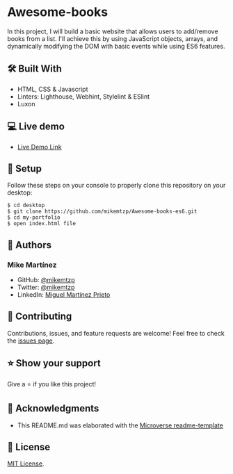# Awesome-books
In this project, I will build a basic website that allows users to add/remove books from a list. I'll achieve this by using JavaScript objects, arrays, and dynamically modifying the DOM with basic events while using ES6 features.

## 🛠️ Built With

- HTML, CSS & Javascript
- Linters: Lighthouse, Webhint, Stylelint & ESlint
- Luxon

## 💻 Live demo
- [Live Demo Link](https://mikemtzp.github.io/Awesome-books-es6/)

## 🧮 Setup

Follow these steps on your console to properly clone this repository on your desktop:

```
$ cd desktop
$ git clone https://github.com/mikemtzp/Awesome-books-es6.git
$ cd my-portfolio
$ open index.html file
```

## 👤 Authors

### Mike Martínez

- GitHub: [@mikemtzp](https://github.com/mikemtzp)
- Twitter: [@mikemtzp](https://twitter.com/mikemtzp)
- LinkedIn: [Miguel Martínez Prieto](https://www.linkedin.com/in/miguel-mart%C3%ADnez-prieto-a42406166/)

## 🤝 Contributing

Contributions, issues, and feature requests are welcome!
Feel free to check the [issues page](https://github.com/mikemtzp/Awesome-books-es6/issues).

## ⭐️ Show your support

Give a ⭐️ if you like this project!

## 🥇 Acknowledgments

- This README.md was elaborated with the [Microverse readme-template](https://github.com/microverseinc/readme-template)

## 📝 License

[MIT License](https://github.com/mikemtzp/Awesome-books-es6/blob/master/MIT.md).
